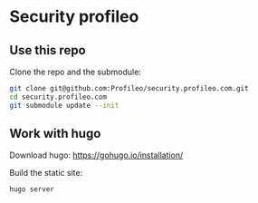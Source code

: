 # Security profileo


## Use this repo

Clone the repo and the submodule:

```bash
git clone git@github.com:Profileo/security.profileo.com.git
cd security.profileo.com
git submodule update --init
```

## Work with hugo

Download hugo: https://gohugo.io/installation/

Build the static site:

```bash
hugo server
```
